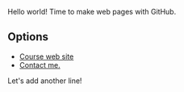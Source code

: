 Hello world! Time to make web pages with GitHub.

## Options

* [Course web site](http://dtext.org/f19/515/)
* [Contact me.](contact.html)

Let's add another line!

